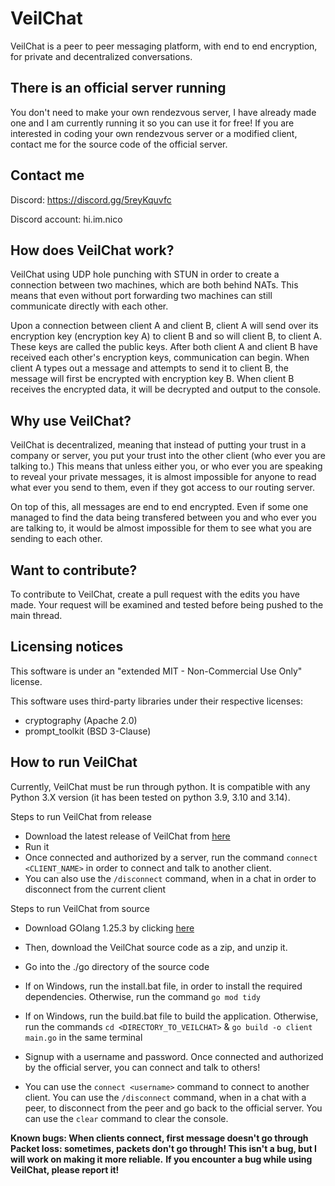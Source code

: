# VeilChat
VeilChat is a peer to peer messaging platform, with end to end encryption, for private and decentralized conversations.

## There is an official server running
You don't need to make your own rendezvous server, I have already made one and I am currently running it so you can use it for free!
If you are interested in coding your own rendezvous server or a modified client, contact me for the source code of the official server.

## Contact me
Discord: https://discord.gg/5reyKquvfc

Discord account: hi.im.nico

## How does VeilChat work?
VeilChat using UDP hole punching with STUN in order to create a connection between two machines, which are both behind NATs. This means that even without port forwarding two machines can still communicate directly with each other.

Upon a connection between client A and client B, client A will send over its encryption key (encryption key A) to client B and so will client B, to client A. These keys are called the public keys. After both client A and client B have received each other's encryption keys, communication can begin. When client A types out a message and attempts to send it to client B, the message will first be encrypted with encryption key B. When client B receives the encrypted data, it will be decrypted and output to the console.


## Why use VeilChat?
VeilChat is decentralized, meaning that instead of putting your trust in a company or server, you put your trust into the other client (who ever you are talking to.) This means that unless either you, or who ever you are speaking to reveal your private messages, it is almost impossible for anyone to read what ever you send to them, even if they got access to our routing server.

On top of this, all messages are end to end encrypted. Even if some one managed to find the data being transfered between you and who ever you are talking to, it would be almost impossible for them to see what you are sending to each other.


## Want to contribute?
To contribute to VeilChat, create a pull request with the edits you have made. Your request will be examined and tested before being pushed to the main thread.


## Licensing notices
This software is under an "extended MIT - Non-Commercial Use Only" license.

This software uses third-party libraries under their respective licenses:
- cryptography (Apache 2.0)
- prompt_toolkit (BSD 3-Clause)


## How to run VeilChat
Currently, VeilChat must be run through python. It is compatible with any Python 3.X version (it has been tested on python 3.9, 3.10 and 3.14).

Steps to run VeilChat from release
- Download the latest release of VeilChat from [here](https://github.com/NicoOnIce/VeilChat/releases)
- Run it
- Once connected and authorized by a server, run the command `connect <CLIENT_NAME>` in order to connect and talk to another client.
- You can also use the `/disconnect` command, when in a chat in order to disconnect from the current client

Steps to run VeilChat from source
- Download GOlang 1.25.3 by clicking [here](https://go.dev/dl/)
- Then, download the VeilChat source code as a zip, and unzip it.
- Go into the ./go directory of the source code
- If on Windows, run the install.bat file, in order to install the required dependencies. Otherwise, run the command `go mod tidy`
- If on Windows, run the build.bat file to build the application. Otherwise, run the commands `cd <DIRECTORY_TO_VEILCHAT>` & `go build -o client main.go` in the same terminal

- Signup with a username and password. Once connected and authorized by the official server, you can connect and talk to others!
- You can use the `connect <username>` command to connect to another client. You can use the `/disconnect` command, when in a chat with a peer, to disconnect from the peer and go back to the official server. You can use the `clear` command to clear the console.

**Known bugs: When clients connect, first message doesn't go through**
**Packet loss: sometimes, packets don't go through! This isn't a bug, but I will work on making it more reliable.**
**If you encounter a bug while using VeilChat, please report it!**
